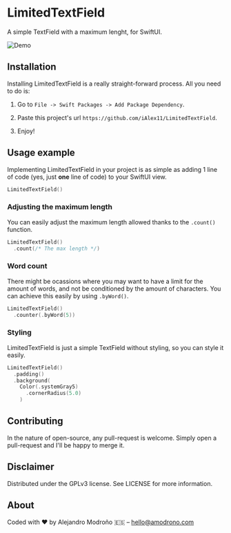 # LimitedTextField

A simple TextField with a maximum lenght, for SwiftUI.

![Demo](./LimitedTextField.gif)

## Installation
Installing LimitedTextField is a really straight-forward process. All you need to do is:

1. Go to `File -> Swift Packages -> Add Package Dependency`.

2. Paste this project's url `https://github.com/iAlex11/LimitedTextField`.

3. Enjoy!

## Usage example
Implementing LimitedTextField in your project is as simple as adding 1 line of code (yes, just **one** line of code) to your SwiftUI view.

```swift
LimitedTextField()
```

### Adjusting the maximum length
You can easily adjust the maximum length allowed thanks to the `.count()` function.

```swift
LimitedTextField()
  .count(/* The max length */)
```

### Word count
There might be ocassions where you may want to have a limit for the amount of words, and not be conditioned by the amount of characters. You can achieve this easily by using `.byWord()`.

```swift
LimitedTextField()
  .counter(.byWord(5))
```

### Styling
LimitedTextField is just a simple TextField without styling, so you can style it easily.

```swift
LimitedTextField()
  .padding()
  .background(
    Color(.systemGray5)
      .cornerRadius(5.0)
    )
```

## Contributing
In the nature of open-source, any pull-request is welcome. Simply open a pull-request and I'll be happy to merge it.

## Disclaimer

Distributed under the GPLv3 license. See LICENSE for more information.

## About

Coded with ❤️ by Alejandro Modroño 🇪🇸 – hello@amodrono.com
